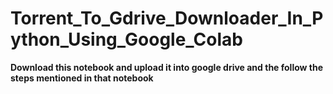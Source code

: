 # Torrent_To_Gdrive_Downloader_In_Python_Using_Google_Colab

**Download this notebook and upload it into google drive and the follow the steps mentioned in that notebook**
